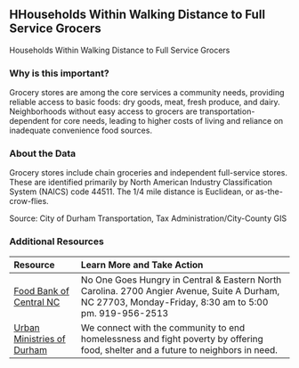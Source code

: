 ## HHouseholds Within Walking Distance to Full Service Grocers
Households Within Walking Distance to Full Service Grocers

### Why is this important?
Grocery stores are among the core services a community needs, providing reliable access to basic foods: dry goods, meat, fresh produce, and dairy. Neighborhoods without easy access to grocers are transportation-dependent for core needs, leading to higher costs of living and reliance on inadequate convenience food sources.

### About the Data
Grocery stores include chain groceries and independent full-service stores. These are identified primarily by North American Industry Classification System (NAICS) code 44511. The 1/4 mile distance is Euclidean, or as-the-crow-flies.

Source: City of Durham Transportation, Tax Administration/City-County GIS

### Additional Resources

|Resource | Learn More and Take Action | 
|:--- | :--- |
|[Food Bank of Central NC](http://www.foodbankcenc.org/site/PageServer?pagename=branch_durham) | No One Goes Hungry in Central & Eastern North Carolina. 2700 Angier Avenue, Suite A Durham, NC 27703, Monday-Friday, 8:30 am to 5:00 pm. 919-956-2513
|[Urban Ministries of Durham](http://www.umdurham.org/) | We connect with the community to end homelessness and fight poverty by offering food, shelter and a future to neighbors in need.